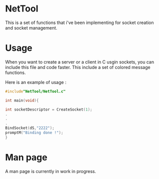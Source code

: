 # NetTool
This is a set of functions that i've been implementing for socket creation and socket management. 

# Usage 
When you want to create a server or a client in C usgin sockets, you can include this file and code faster.
This include a set of colored message functions.

Here is an example of usage :
```c++
#include"NetTool/NetTool.c"

int main(void){

int socketDescriptor = CreateSocket(1);
.
.
. 
BindSocket(dS,"2222");
promptM("Binding done !");
}
```

# Man page
A man page is currently in work in progress. 

